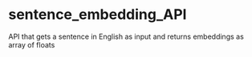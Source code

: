 # sentence_embedding_API
API that gets a sentence in English as input and returns  embeddings as array of floats
